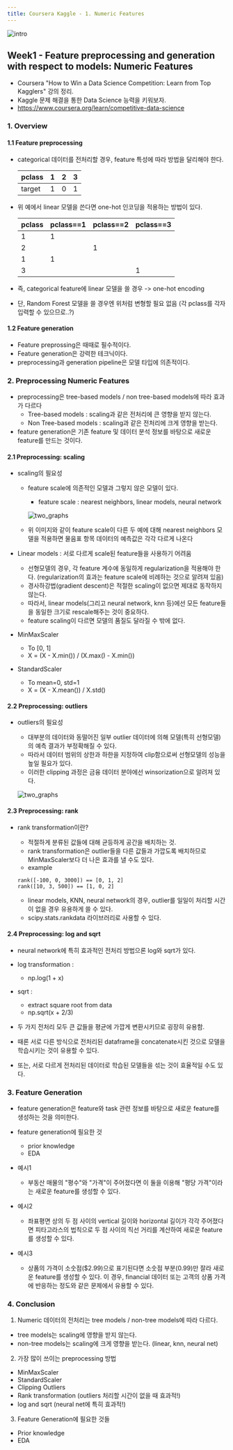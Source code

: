 ```yaml
---
title: Coursera Kaggle - 1. Numeric Features
---
```


![intro](../img/posts/20190730_coursera_kaggle_intro.png)



## Week1 - Feature preprocessing and generation with respect to models: Numeric Features
- Coursera "How to Win a Data Science Competition: Learn from Top Kagglers" 강의 정리.
- Kaggle 문제 해결을 통한 Data Science 능력을 키워보자.
- https://www.coursera.org/learn/competitive-data-science


### 1. Overview

#### 1.1 Feature preprocessing

- categorical 데이터를 전처리할 경우, feature 특성에 따라 방법을 달리해야 한다.


  pclass | 1 | 2 | 3
  -------|---|---|---
  target | 1 | 0 | 1


- 위 예에서 linear 모델을 쓴다면 one-hot 인코딩을 적용하는 방법이 있다.


  pclass | pclass==1 | pclass==2 | pclass==3
  -------|---|---|---
  1 | 1 |  |
  2 | | 1 |
  1 | 1 |  |
  3 | | | 1


- 즉, categorical feature에 linear 모델을 쓸 경우 -> one-hot encoding
- 단, Random Forest 모델을 쓸 경우엔 위처럼 변형할 필요 없음 (각 pclass를 각자 입력할 수 있으므로..?)

#### 1.2 Feature generation

- Feature preprossing은 때때로 필수적이다.
- Feature generation은 강력한 테크닉이다.
- preprocessing과 generation pipeline은 모델 타입에 의존적이다.


### 2. Preprocessing Numeric Features

- preprocessing은 tree-based models / non tree-based models에 따라 효과가 다르다
    - Tree-based models : scaling과 같은 전처리에 큰 영향을 받지 않는다.
    - Non Tree-based models : scaling과 같은 전처리에 크게 영향을 받는다.
- feature generation은 기존 feature 및 데이터 분석 정보를 바탕으로 새로운 feature를 만드는 것이다.

#### 2.1 Preprocessing: scaling

- scaling의 필요성
  - feature scale에 의존적인 모델과 그렇지 않은 모델이 있다.
    - feature scale : nearest neighbors, linear models, neural network

    ![two_graphs](../img/posts/20190729_two_graphs.png)

  - 위 이미지와 같이 feature scale이 다른 두 예에 대해 nearest neighbors 모델을 적용하면 물음표 항목 데이터의 예측값은 각각 다르게 나온다

- Linear models : 서로 다르게 scale된 feature들을 사용하기 어려움
  - 선형모델의 경우, 각 feature 계수에 동일하게 regularization을 적용해야 한다.
(regularization의 효과는 feature scale에 비례하는 것으로 알려져 있음)
  - 경사하강법(gradient descent)은 적절한 scaling이 없으면 제대로 동작하지 않는다.
  - 따라서, linear models(그리고 neural network, knn 등)에선 모든 feature들을 동일한 크기로 rescale해주는 것이 중요하다.
  - feature scaling이 다르면 모델의 품질도 달라질 수 밖에 없다.


- MinMaxScaler
  - To [0, 1]
  - X = (X - X.min()) / (X.max() - X.min())

- StandardScaler
  - To mean=0, std=1
  - X = (X - X.mean()) / X.std()

#### 2.2 Preprocessing: outliers

- outliers의 필요성
  - 대부분의 데이터와 동떨어진 일부 outlier 데이터에 의해 모델(특히 선형모델)의 예측 결과가 부정확해질 수 있다.
  - 따라서 데이터 범위의 상한과 하한을 지정하여 clip함으로써 선형모델의 성능을 높일 필요가 있다.
  - 이러한 clipping 과정은 금융 데이터 분야에선 winsorization으로 알려져 있다.

  ![two_graphs](../img/posts/20190730_outliers_clipping.png)

#### 2.3 Preprocessing: rank

- rank transformation이란?
  - 적절하게 분류된 값들에 대해 균등하게 공간을 배치하는 것.
  - rank transformation은 outlier들을 다른 값들과 가깝도록 배치하므로 MinMaxScaler보다 더 나은 효과를 낼 수도 있다.
  - example
  ```
  rank([-100, 0, 3000]) == [0, 1, 2]
  rank([10, 3, 500]) == [1, 0, 2]
  ```

  - linear models, KNN, neural network의 경우, outlier를 일일이 처리할 시간이 없을 경우 유용하게 쓸 수 있다.
  - scipy.stats.rankdata 라이브러리로 사용할 수 있다.


#### 2.4 Preprocessing: log and sqrt

- neural network에 특히 효과적인 전처리 방법으론 log와 sqrt가 있다.
- log transformation :
  - np.log(1 + x)

- sqrt :
  - extract square root from data
  - np.sqrt(x + 2/3)

- 두 가지 전처리 모두 큰 값들을 평균에 가깝게 변환시키므로 굉장히 유용함.
- 때론 서로 다른 방식으로 전처리된 dataframe을 concatenate시킨 것으로 모델을 학습시키는 것이 유용할 수 있다.
- 또는, 서로 다르게 전처리된 데이터로 학습된 모델들을 섞는 것이 효율적일 수도 있다.

### 3. Feature Generation

- feature generation은 feature와 task 관련 정보를 바탕으로 새로운 feature를 생성하는 것을 의미한다.
- feature generation에 필요한 것
  - prior knowledge
  - EDA

- 예시1
  - 부동산 매물의 "평수"와 "가격"이 주어졌다면 이 둘을 이용해 "평당 가격"이라는 새로운 feature를 생성할 수 있다.
- 예시2
  - 좌표평면 상의 두 점 사이의 vertical 길이와 horizontal 길이가 각각 주어졌다면 피타고라스의 법칙으로 두 점 사이의 직선 거리를 계산하여 새로운 feature를 생성할 수 있다.
- 예시3
  - 상품의 가격이 소숫점(\$2.99)으로 표기된다면 소숫점 부분(0.99)만 잘라 새로운 feature를 생성할 수 있다. 이 경우, financial 데이터 또는 고객의 상품 가격에 반응하는 정도와 같은 문제에서 유용할 수 있다.

### 4. Conclusion

1. Numeric 데이터의 전처리는 tree models / non-tree models에 따라 다르다.
  - tree models는 scaling에 영향을 받지 않는다.
  - non-tree models는 scaling에 크게 영향을 받는다. (linear, knn, neural net)
2. 가장 많이 쓰이는 preprocessing 방법
  - MinMaxScaler
  - StandardScaler
  - Clipping Outliers
  - Rank transformation (outliers 처리할 시간이 없을 때 효과적!)
  - log and sqrt (neural net에 특히 효과적!)
3. Feature Generation에 필요한 것들
  - Prior knowledge
  - EDA
